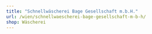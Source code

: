 ```yaml
---
title: "Schnellwäscherei Bage Gesellschaft m.b.H."
url: /wien/schnellwaescherei-bage-gesellschaft-m-b-h/
shop: Wäscherei
---
```

